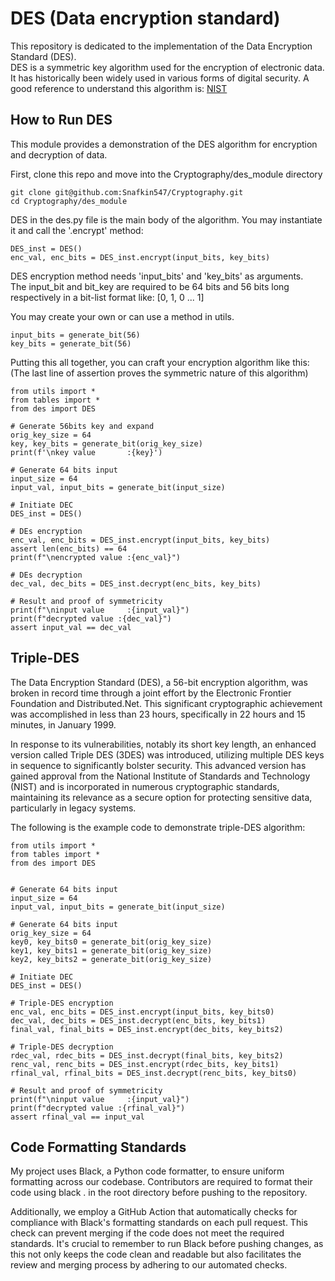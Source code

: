 # DES (Data encryption standard)

This repository is dedicated to the implementation of the Data Encryption Standard (DES). <br>
DES is a symmetric key algorithm used for the encryption of electronic data. <br>
It has historically been widely used in various forms of digital security.
A good reference to understand this algorithm is: <a href="https://csrc.nist.gov/files/pubs/fips/46-3/final/docs/fips46-3.pdf">NIST</a>

## How to Run DES
This module provides a demonstration of the DES algorithm for encryption and decryption of data. <br>

First, clone this repo and move into the Cryptography/des_module directory

```
git clone git@github.com:Snafkin547/Cryptography.git
cd Cryptography/des_module
```

DES in the des.py file is the main body of the algorithm. You may instantiate it and call the '.encrypt' method:

```
DES_inst = DES()
enc_val, enc_bits = DES_inst.encrypt(input_bits, key_bits)
```

DES encryption method needs 'input_bits' and 'key_bits' as arguments.<br>
The input_bit and bit_key are required to be 64 bits and 56 bits long respectively in a bit-list format like: [0, 1, 0 ... 1]

You may create your own or can use a method in utils.

```
input_bits = generate_bit(56)
key_bits = generate_bit(56)
```

Putting this all together, you can craft your encryption algorithm like this:
(The last line of assertion proves the symmetric nature of this algorithm)

```
from utils import *
from tables import *
from des import DES

# Generate 56bits key and expand
orig_key_size = 64
key, key_bits = generate_bit(orig_key_size)
print(f'\nkey value       :{key}')

# Generate 64 bits input
input_size = 64
input_val, input_bits = generate_bit(input_size)

# Initiate DEC
DES_inst = DES()

# DEs encryption
enc_val, enc_bits = DES_inst.encrypt(input_bits, key_bits)
assert len(enc_bits) == 64
print(f"\nencrypted value :{enc_val}")

# DEs decryption
dec_val, dec_bits = DES_inst.decrypt(enc_bits, key_bits)

# Result and proof of symmetricity
print(f"\ninput value     :{input_val}")
print(f"decrypted value :{dec_val}")
assert input_val == dec_val

```

## Triple-DES

The Data Encryption Standard (DES), a 56-bit encryption algorithm, was broken in record time through a joint effort by the Electronic Frontier Foundation and Distributed.Net.
This significant cryptographic achievement was accomplished in less than 23 hours, specifically in 22 hours and 15 minutes, in January 1999​​​​.  <br>

In response to its vulnerabilities, notably its short key length, an enhanced version called Triple DES (3DES) was introduced, utilizing multiple DES keys in sequence to significantly bolster security. 
This advanced version has gained approval from the National Institute of Standards and Technology (NIST) and is incorporated in numerous cryptographic standards, maintaining its relevance as a secure option for protecting sensitive data, particularly in legacy systems.

The following is the example code to demonstrate triple-DES algorithm:

```
from utils import *
from tables import *
from des import DES


# Generate 64 bits input
input_size = 64
input_val, input_bits = generate_bit(input_size)

# Generate 64 bits input
orig_key_size = 64
key0, key_bits0 = generate_bit(orig_key_size)
key1, key_bits1 = generate_bit(orig_key_size)
key2, key_bits2 = generate_bit(orig_key_size)

# Initiate DEC
DES_inst = DES()

# Triple-DES encryption
enc_val, enc_bits = DES_inst.encrypt(input_bits, key_bits0)
dec_val, dec_bits = DES_inst.decrypt(enc_bits, key_bits1)
final_val, final_bits = DES_inst.encrypt(dec_bits, key_bits2)

# Triple-DES decryption
rdec_val, rdec_bits = DES_inst.decrypt(final_bits, key_bits2)
renc_val, renc_bits = DES_inst.encrypt(rdec_bits, key_bits1)
rfinal_val, rfinal_bits = DES_inst.decrypt(renc_bits, key_bits0)

# Result and proof of symmetricity
print(f"\ninput value     :{input_val}")
print(f"decrypted value :{rfinal_val}")
assert rfinal_val == input_val
```

## Code Formatting Standards
My project uses Black, a Python code formatter, to ensure uniform formatting across our codebase. 
Contributors are required to format their code using black . in the root directory before pushing to the repository. 

Additionally, we employ a GitHub Action that automatically checks for compliance with Black's formatting standards on each pull request. 
This check can prevent merging if the code does not meet the required standards. 
It's crucial to remember to run Black before pushing changes, as this not only keeps the code clean and readable but also facilitates the review and merging process by adhering to our automated checks.
